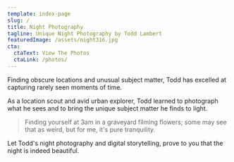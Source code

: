 ```yaml
---
template: index-page
slug: /
title: Night Photography
tagline: Unique Night Photography by Todd Lambert
featuredImage: /assets/night316.jpg
cta:
  ctaText: View The Photos
  ctaLink: /photos/
---
```

Finding obscure locations and unusual subject matter, Todd has excelled at capturing rarely seen moments of time.

As a location scout and avid urban explorer, Todd learned to photograph what he sees and to bring the unique subject matter he finds to light.

> Finding yourself at 3am in a graveyard filming flowers; some may see that as weird, but for me, it's pure tranquility.

Let Todd's night photography and digital storytelling, prove to you that the night is indeed beautiful.